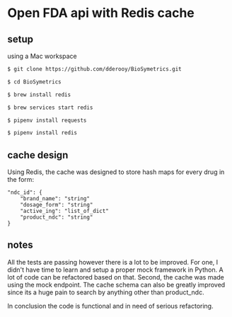 # Open FDA api with Redis cache

## setup

using a Mac workspace
 
```bash
$ git clone https://github.com/dderooy/BioSymetrics.git

$ cd BioSymetrics

$ brew install redis

$ brew services start redis

$ pipenv install requests

$ pipenv install redis

```
 

## cache design

Using Redis, the cache was designed to store hash maps for every drug in the form:

```
"ndc_id": {
    "brand_name": "string"
    "dosage_form": "string"
    "active_ing": "list_of_dict"
    "product_ndc": "string"
}
```

## notes

All the tests are passing however there is a lot to be improved. For one, I didn't have time to learn and setup a proper mock
framework in Python. A lot of code can be refactored based on that. Second, the cache was made using the mock endpoint. 
The cache schema can also be greatly improved since its a huge pain to search by anything other than product_ndc.

In conclusion the code is functional and in need of serious refactoring.  




